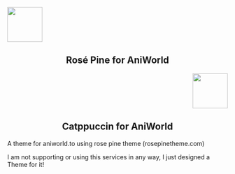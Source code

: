 <p align="left">
    <img src="https://github.com/rose-pine/rose-pine-theme/raw/main/assets/icon.png" width="80" />
    <h2 align="center">Rosé Pine for AniWorld</h2>
</p>

<p align="right">
    <img src="https://raw.githubusercontent.com/catppuccin/catppuccin/main/assets/logos/exports/1544x1544_circle.png" width="80" />
    <h2 align="center">Catppuccin for AniWorld</h2>
</p>



A theme for aniworld.to using rose pine theme (rosepinetheme.com)


I am not supporting or using this services in any way, I just designed a Theme for it!
